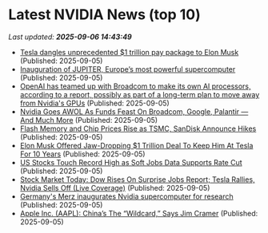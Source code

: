 # Latest NVIDIA News (top 10)
_Last updated: **2025-09-06 14:43:49**_

- [Tesla dangles unprecedented $1 trillion pay package to Elon Musk](https://financialpost.com/transportation/autos/tesla-dangles-trillion-dollar-pay-package-elon-musk) (Published: 2025-09-05)
- [Inauguration of JUPITER, Europe’s most powerful supercomputer](https://www.globenewswire.com/news-release/2025/09/05/3145341/0/en/Inauguration-of-JUPITER-Europe-s-most-powerful-supercomputer.html) (Published: 2025-09-05)
- [OpenAI has teamed up with Broadcom to make its own AI processors, according to a report, possibly as part of a long-term plan to move away from Nvidia's GPUs](https://www.pcgamer.com/software/ai/openai-has-teamed-up-with-broadcom-to-make-its-own-ai-processors-according-to-a-report-possibly-as-part-of-a-long-term-plan-to-move-away-from-nvidias-gpus/) (Published: 2025-09-05)
- [Nvidia Goes AWOL As Funds Feast On Broadcom, Google, Palantir — And Much More](https://biztoc.com/x/83261a82ab33e106) (Published: 2025-09-05)
- [Flash Memory and Chip Prices Rise as TSMC, SanDisk Announce Hikes](https://www.techpowerup.com/340713/flash-memory-and-chip-prices-rise-as-tsmc-sandisk-announce-hikes) (Published: 2025-09-05)
- [Elon Musk Offered Jaw-Dropping $1 Trillion Deal To Keep Him At Tesla For 10 Years](https://www.jalopnik.com/1959645/elon-musk-1-trillion-dollar-deal-tesla/) (Published: 2025-09-05)
- [US Stocks Touch Record High as Soft Jobs Data Supports Rate Cut](https://financialpost.com/pmn/business-pmn/us-stocks-touch-record-high-as-soft-jobs-data-supports-rate-cut) (Published: 2025-09-05)
- [Stock Market Today: Dow Rises On Surprise Jobs Report; Tesla Rallies, Nvidia Sells Off (Live Coverage)](https://biztoc.com/x/34cc120f79cdebd2) (Published: 2025-09-05)
- [Germany's Merz inaugurates Nvidia supercomputer for research](https://biztoc.com/x/54aeca5d22b35c35) (Published: 2025-09-05)
- [Apple Inc. (AAPL): China’s The “Wildcard,” Says Jim Cramer](https://finance.yahoo.com/news/apple-inc-aapl-china-wildcard-140833619.html) (Published: 2025-09-05)
